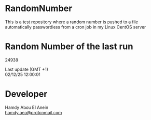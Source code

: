 # RandomNumber    
This is a test repository where a random number is pushed to a file automatically passwordless from a cron job in my Linux CentOS server    
# Random Number of the last run   
24938
      
Last update (GMT +1)    
02/12/25 12:00:01
# Developer    
Hamdy Abou El Anein   
hamdy.aea@protonmail.com
